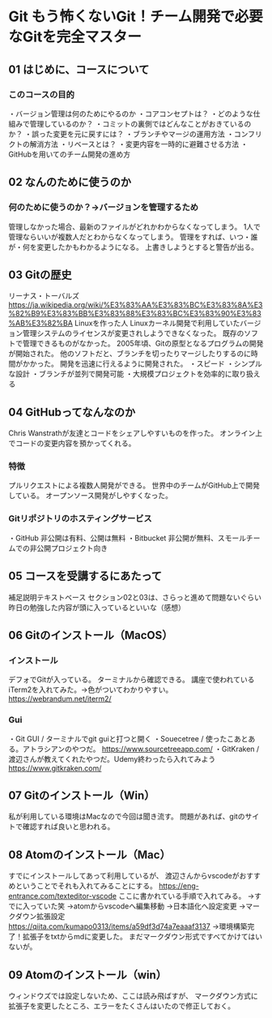 # Git もう怖くないGit！チーム開発で必要なGitを完全マスター

## 01 はじめに、コースについて

### このコースの目的

・バージョン管理は何のためにやるのか
・コアコンセプトは？
・どのような仕組みで管理しているのか？
・コミットの裏側ではどんなことがおきているのか？
・誤った変更を元に戻すには？
・ブランチやマージの運用方法
・コンフリクトの解消方法
・リベースとは？
・変更内容を一時的に避難させる方法
・GitHubを用いてのチーム開発の進め方

## 02 なんのために使うのか

### 何のために使うのか？→バージョンを管理するため

管理しなかった場合、最新のファイルがどれかわからなくなってしまう。
1人で管理ならいいが複数人だとわからなくなってしまう。
管理をすれば、いつ・誰が・何を変更したかもわかるようになる。
上書きしようとすると警告が出る。

## 03 Gitの歴史

リーナス・トーバルズ
<https://ja.wikipedia.org/wiki/%E3%83%AA%E3%83%BC%E3%83%8A%E3%82%B9%E3%83%BB%E3%83%88%E3%83%BC%E3%83%90%E3%83%AB%E3%82%BA>
Linuxを作った人
Linuxカーネル開発で利用していたバージョン管理システムのライセンスが変更されしようできなくなった。
既存のソフトで管理できるものがなかった。
2005年頃、Gitの原型となるプログラムの開発が開始された。
他のソフトだと、ブランチを切ったりマージしたりするのに時間がかかった。
開発を迅速に行えるように開発された。
・スピード
・シンプルな設計
・ブランチが並列で開発可能
・大規模プロジェクトを効率的に取り扱える

## 04 GitHubってなんなのか

Chris Wanstrathが友達とコードをシェアしやすいものを作った。
オンライン上でコードの変更内容を預かってくれる。

### 特徴

プルリクエストによる複数人開発ができる。
世界中のチームがGitHub上で開発している。
オープンソース開発がしやすくなった。

### Gitリポジトリのホスティングサービス

・GitHub 非公開は有料、公開は無料
・Bitbucket 非公開が無料、スモールチームでの非公開プロジェクト向き

## 05 コースを受講するにあたって

補足説明テキストベース
セクション02と03は、さらっと進めて問題ないぐらい
昨日の勉強した内容が頭に入っているといいな（感想）

## 06 Gitのインストール（MacOS）

### インストール

デフォでGitが入っている。
ターミナルから確認できる。
講座で使われているiTerm2を入れてみた。→色がついてわかりやすい。
<https://webrandum.net/iterm2/>

### Gui

・Git GUI / ターミナルでgit guiと打つと開く
・Souecetree / 使ったこあとある。アトラシアンのやつだ。
  <https://www.sourcetreeapp.com/>
・GitKraken / 渡辺さんが教えてくれたやつだ。Udemy終わったら入れてみよう
  <https://www.gitkraken.com/>

## 07 Gitのインストール（Win）

私が利用している環境はMacなので今回は聞き流す。
問題があれば、gitのサイトで確認すれば良いと思われる。

## 08 Atomのインストール（Mac）

すでにインストールしてあって利用しているが、
渡辺さんからvscodeがおすすめということでそれも入れてみることにする。
<https://eng-entrance.com/texteditor-vscode>
ここに書かれている手順で入れてみる。
→すでに入っていた笑
→atomからvscodeへ編集移動
→日本語化へ設定変更
→マークダウン拡張設定
<https://qiita.com/kumapo0313/items/a59df3d74a7eaaaf3137>
→環境構築完了！拡張子をtxtからmdに変更した。
まだマークダウン形式ですべてかけてはいないが。

## 09 Atomのインストール（win）

ウィンドウズでは設定しないため、ここは読み飛ばすが、
マークダウン方式に拡張子を変更したところ、エラーをたくさんはいたので修正しておく。
